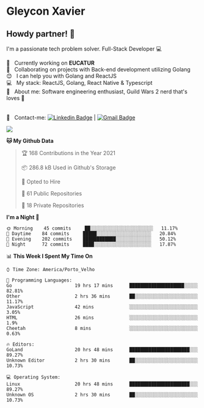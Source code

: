 # Gleycon Xavier

## Howdy partner! 👋

I'm a passionate tech problem solver.
Full-Stack Developer :computer:

 :rocket:  &nbsp; Currently working on **EUCATUR**
 <br/> :purple_heart: &nbsp; Collaborating on projects with Back-end development utilizing Golang
 <br/> :blush: &nbsp; I can help you with Golang and ReactJS
 <br/> :computer: &nbsp; My stack: ReactJS, Golang, React Native & Typescript
 <br/> 💬  &nbsp; About me: Software engineering enthusiast, Guild Wars 2 nerd that's loves :apple:
 <br/>
 <br/>
 <br/> :email: &nbsp; Contact-me: [![Linkedin Badge](https://img.shields.io/badge/-GleyconXavier-blue?style=flat-square&logo=Linkedin&logoColor=white&link=https://www.linkedin.com/in/gleyconxavier/)](https://www.linkedin.com/in/gleyconxavier/) 
| 
[![Gmail Badge](https://img.shields.io/badge/-gleyconxcarlos@gmail.com-c14438?style=flat-square&logo=Gmail&logoColor=white&link=mailto:gleyconxcarlos@gmail.com)](mailto:gleyconxcarlos@gmail.com)

![](https://komarev.com/ghpvc/?username=gleyconxavier)

<!--START_SECTION:waka-->

**🐱 My Github Data** 

> 🏆 168 Contributions in the Year 2021
 > 
> 📦 286.8 kB Used in Github's Storage 
 > 
> 💼 Opted to Hire
 > 
> 📜 61 Public Repositories 
 > 
> 🔑 18 Private Repositories  
 > 
**I'm a Night 🦉** 

```text
🌞 Morning    45 commits     ██░░░░░░░░░░░░░░░░░░░░░░░   11.17% 
🌆 Daytime    84 commits     █████░░░░░░░░░░░░░░░░░░░░   20.84% 
🌃 Evening    202 commits    ████████████░░░░░░░░░░░░░   50.12% 
🌙 Night      72 commits     ████░░░░░░░░░░░░░░░░░░░░░   17.87%

```


📊 **This Week I Spent My Time On** 

```text
⌚︎ Time Zone: America/Porto_Velho

💬 Programming Languages: 
Go                       19 hrs 17 mins      ████████████████████░░░░░   82.81% 
Other                    2 hrs 36 mins       ██░░░░░░░░░░░░░░░░░░░░░░░   11.17% 
JavaScript               42 mins             ░░░░░░░░░░░░░░░░░░░░░░░░░   3.05% 
HTML                     26 mins             ░░░░░░░░░░░░░░░░░░░░░░░░░   1.9% 
Cheetah                  8 mins              ░░░░░░░░░░░░░░░░░░░░░░░░░   0.63%

🔥 Editors: 
GoLand                   20 hrs 48 mins      ██████████████████████░░░   89.27% 
Unknown Editor           2 hrs 30 mins       ██░░░░░░░░░░░░░░░░░░░░░░░   10.73%

💻 Operating System: 
Linux                    20 hrs 48 mins      ██████████████████████░░░   89.27% 
Unknown OS               2 hrs 30 mins       ██░░░░░░░░░░░░░░░░░░░░░░░   10.73%

```


<!--END_SECTION:waka-->

